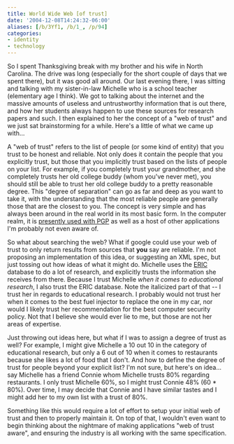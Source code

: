 ```yaml
---
title: World Wide Web [of trust]
date: '2004-12-08T14:24:32-06:00'
aliases: [/b/3Yf1, /b/1_, /p/94]
categories:
- identity
- technology
---
```

So I spent Thanksgiving break with my brother and his wife in North Carolina.  The drive was long (especially for the
short couple of days that we spent there), but it was good all around.  Our last evening there, I was sitting and
talking with my sister-in-law Michelle who is a school teacher (elementary age I think).  We got to talking about the
internet and the massive amounts of useless and untrustworthy information that is out there, and how her students always
happen to use these sources for research papers and such.  I then explained to her the concept of a "web of trust" and
we just sat brainstorming for a while.  Here's a little of what we came up with...

A "web of trust" refers to the list of people (or some kind of entity) that you trust to be honest and reliable.  Not
only does it contain the people that you explicitly trust, but those that you implicitly trust based on the lists of
people on your list.  For example, if you completely trust your grandmother, and she completely trusts her old college
buddy (whom you've never met), you should still be able to trust her old college buddy to a pretty reasonable degree.
This "degree of separation" can go as far and deep as you want to take it, with the understanding that the most reliable
people are generally those that are the closest to you.  The concept is very simple and has always been around in the
real world in its most basic form.  In the computer realm, it is [presently used with PGP][] as well as a host of other
applications I'm probably not even aware of.

So what about searching the web?  What if google could use your web of trust to only return results from sources that
**you** say are reliable.  I'm not proposing an implementation of this idea, or suggesting an XML spec, but just tossing
out how ideas of what it might do.  Michelle uses the [ERIC][] database to do a lot of research, and explicitly trusts
the information she receives from there.  Because I trust Michelle *when it comes to educational research*, I also trust
the ERIC database.  Note the italicized part of that -- I trust her in regards to educational research.  I probably
would not trust her when it comes to the best fuel injector to replace the one in my car, nor would I likely trust her
recommendation for the best computer security policy.  Not that I believe she would ever lie to me, but those are not
her areas of expertise.

Just throwing out ideas here, but what if I was to assign a degree of trust as well?  For example, I might give Michelle
a 10 out 10 in the category of educational research, but only a 6 out of 10 when it comes to restaurants because she
likes a lot of food that I don't.  And how to define the degree of trust for people beyond your explicit list?  I'm not
sure, but here's on idea... say Michelle has a friend Connie whom Michelle trusts 80% regarding restaurants.  I only
trust Michelle 60%, so I might trust Connie 48% (60 * 80%).  Over time, I may decide that Connie and I have similar
tastes and I might add her to my own list with a trust of 80%.

Something like this would require a lot of effort to setup your initial web of trust and then to properly maintain it.
On top of that, I wouldn't even want to begin thinking about the nightmare of making applications "web of trust aware",
and ensuring the industry is all working with the same specification.

[presently used with PGP]: http://www.rubin.ch/pgp/weboftrust.en.html
[ERIC]: http://www.eric.ed.gov
